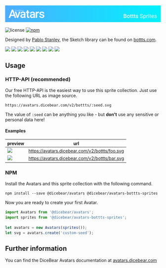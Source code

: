 ![DiceBear Avatars - Bottts Sprite Collection](https://raw.githubusercontent.com/DiceBear/avatars/master/packages/avatars-bottts-sprites/banner.svg?sanitize=true)

![license](https://img.shields.io/npm/l/@dicebear/avatars-bottts-sprites.svg?style=flat-square)
[![npm](https://img.shields.io/npm/v/@dicebear/avatars-bottts-sprites.svg?style=flat-square)](https://www.npmjs.com/package/@dicebear/avatars-bottts-sprites)

Designed by [Pablo Stanley](https://twitter.com/pablostanley), the Sketch library can be found on
[bottts.com](https://bottts.com/).

<p>
    <img src="https://avatars.dicebear.com/v2/bottts/1.svg" width="60" />
    <img src="https://avatars.dicebear.com/v2/bottts/2.svg" width="60" />
    <img src="https://avatars.dicebear.com/v2/bottts/3.svg" width="60" />
    <img src="https://avatars.dicebear.com/v2/bottts/4.svg" width="60" />
    <img src="https://avatars.dicebear.com/v2/bottts/5.svg" width="60" />
    <img src="https://avatars.dicebear.com/v2/bottts/6.svg" width="60" />
    <img src="https://avatars.dicebear.com/v2/bottts/7.svg" width="60" />
    <img src="https://avatars.dicebear.com/v2/bottts/8.svg" width="60" />
    <img src="https://avatars.dicebear.com/v2/bottts/9.svg" width="60" />
</p>

## Usage

### HTTP-API (recommended)

Our free HTTP-API is the easiest way to use this sprite collection. Just use the following URL as image source.

    https://avatars.dicebear.com/v2/bottts/:seed.svg

The value of `:seed` can be anything you like - but **don't** use any sensitive or personal data here!

#### Examples

| preview                                                                 | url                                            |
| ----------------------------------------------------------------------- | ---------------------------------------------- |
| <img src="https://avatars.dicebear.com/v2/bottts/foo.svg" width="60" /> | https://avatars.dicebear.com/v2/bottts/foo.svg |
| <img src="https://avatars.dicebear.com/v2/bottts/bar.svg" width="60" /> | https://avatars.dicebear.com/v2/bottts/bar.svg |

### NPM

Install the Avatars and this sprite collection with the following command.

    npm install --save @dicebear/avatars @dicebear/avatars-bottts-sprites

Now you are ready to create your first Avatar.

```js
import Avatars from '@dicebear/avatars';
import sprites from '@dicebear/avatars-bottts-sprites';

let avatars = new Avatars(sprites());
let svg = avatars.create('custom-seed');
```

## Further information

You can find the DiceBear Avatars documentation at [avatars.dicebear.com](https://avatars.dicebear.com)
